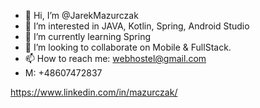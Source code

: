 - 👋 Hi, I’m @JarekMazurczak
- 👀 I’m interested in JAVA, Kotlin, Spring, Android Studio
- 🌱 I’m currently learning Spring
- 💞️ I’m looking to collaborate on Mobile & FullStack.
- 📫 How to reach me: webhostel@gmail.com
- M: +48607472837

<!---
JarekMazurczak/JarekMazurczak is a ✨ special ✨ repository because its `README.md` (this file) appears on your GitHub profile.
You can click the Preview link to take a look at your changes.
--->
https://www.linkedin.com/in/mazurczak/
